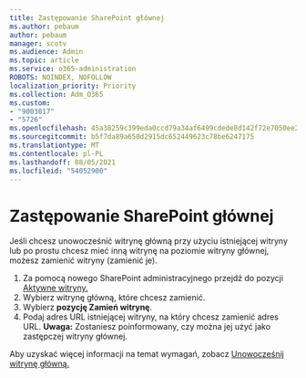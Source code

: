 ```yaml
---
title: Zastępowanie SharePoint głównej
ms.author: pebaum
author: pebaum
manager: scotv
ms.audience: Admin
ms.topic: article
ms.service: o365-administration
ROBOTS: NOINDEX, NOFOLLOW
localization_priority: Priority
ms.collection: Adm_O365
ms.custom:
- "9003017"
- "5726"
ms.openlocfilehash: 45a38259c399eda0ccd79a34af6499cdede8d142f72e7050ee2f774292a62971
ms.sourcegitcommit: b5f7da89a650d2915dc652449623c78be6247175
ms.translationtype: MT
ms.contentlocale: pl-PL
ms.lasthandoff: 08/05/2021
ms.locfileid: "54052900"
---
```

# <a name="replace-the-sharepoint-root-site"></a>Zastępowanie SharePoint głównej
Jeśli chcesz unowocześnić witrynę główną przy użyciu istniejącej witryny lub po prostu chcesz mieć inną witrynę na poziomie witryny głównej, możesz zamienić witryny (zamienić je).

1. Za pomocą nowego SharePoint administracyjnego przejdź do pozycji [Aktywne witryny.](https://admin.microsoft.com/sharepoint?page=siteManagement&modern=true)
2. Wybierz witrynę główną, które chcesz zamienić.
3. Wybierz **pozycję Zamień witrynę**.
4. Podaj adres URL istniejącej witryny, na który chcesz zamienić adres URL. **Uwaga:** Zostaniesz poinformowany, czy można jej użyć jako zastępczej witryny głównej.

Aby uzyskać więcej informacji na temat wymagań, zobacz [Unowocześnij witrynę główną.](https://docs.microsoft.com/sharepoint/modern-root-site)

